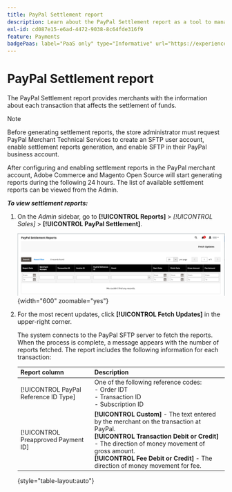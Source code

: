 ```yaml
---
title: PayPal Settlement report
description: Learn about the PayPal Settlement report as a tool to manage PayPal transactions.
exl-id: cd087e15-e6ad-4472-9038-8c64fde316f9
feature: Payments
badgePaas: label="PaaS only" type="Informative" url="https://experienceleague.adobe.com/en/docs/commerce/user-guides/product-solutions" tooltip="Applies to Adobe Commerce on Cloud projects (Adobe-managed PaaS infrastructure) and on-premises projects only."
---
```

# PayPal Settlement report

The PayPal Settlement report provides merchants with the information about each transaction that affects the settlement of funds.

>[!NOTE]
>
>Before generating settlement reports, the store administrator must request PayPal Merchant Technical Services to create an SFTP user account, enable settlement reports generation, and enable SFTP in their PayPal business account.

After configuring and enabling settlement reports in the PayPal merchant account, Adobe Commerce and Magento Open Source will start generating reports during the following 24 hours. The list of available settlement reports can be viewed from the Admin.

**_To view settlement reports:_**

1. On the _Admin_ sidebar, go to **[!UICONTROL Reports]** > _[!UICONTROL Sales]_ > **[!UICONTROL PayPal Settlement]**.

   ![PayPal Settlement Reports](../getting-started/assets/reports-sales-paypal-settlement.png){width="600" zoomable="yes"}

1. For the most recent updates, click **[!UICONTROL Fetch Updates]** in the upper-right corner.

   The system connects to the PayPal SFTP server to fetch the reports. When the process is complete, a message appears with the number of reports fetched. The report includes the following information for each transaction:

   |Report column | Description |
   | ------------ | ----------- |
   | [!UICONTROL PayPal Reference ID Type] | One of the following reference codes:<br/>- Order IDT<br/>- Transaction ID<br/>- Subscription ID |
   | [!UICONTROL Preapproved Payment ID] | **[!UICONTROL Custom]** - The text entered by the merchant on the transaction at PayPal.<br/>**[!UICONTROL Transaction Debit or Credit]** - The direction of money movement of gross amount.<br/>**[!UICONTROL Fee Debit or Credit]** - The direction of money movement for fee. |

   {style="table-layout:auto"}
